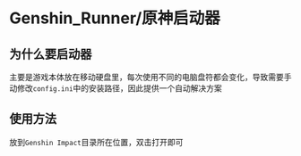 # Genshin_Runner/原神启动器

## 为什么要启动器

主要是游戏本体放在移动硬盘里，每次使用不同的电脑盘符都会变化，导致需要手动修改`config.ini`中的安装路径，因此提供一个自动解决方案

## 使用方法

放到`Genshin Impact`目录所在位置，双击打开即可
